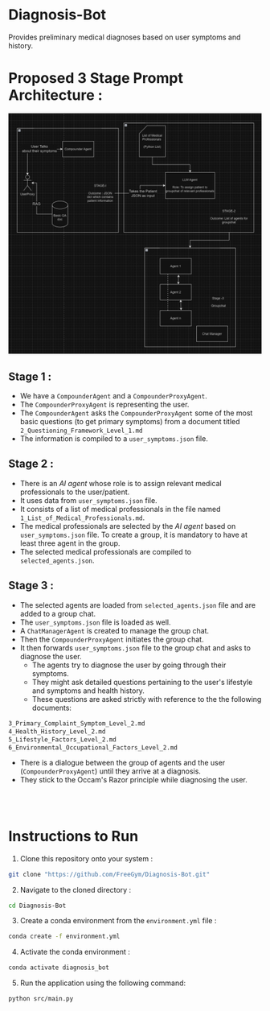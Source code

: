 # Diagnosis-Bot
Provides preliminary medical diagnoses based on user symptoms and history.

# Proposed 3 Stage Prompt Architecture : 

![Prompt Architecture](prompt_architecture.png)

## Stage 1 : 
- We have a `CompounderAgent` and a `CompounderProxyAgent`.
- The `CompounderProxyAgent` is representing the user.
- The `CompounderAgent` asks the `CompounderProxyAgent` some of the most basic questions (to get primary symptoms) from a document titled `2_Questioning_Framework_Level_1.md`
- The information is compiled to a `user_symptoms.json` file.

## Stage 2 : 
- There is an _AI agent_ whose role is to assign relevant medical professionals to the user/patient.
- It uses data from `user_symptoms.json` file.
- It consists of a list of medical professionals in the file named `1_List_of_Medical_Professionals.md`.
- The medical professionals are selected by the _AI agent_ based on `user_symptoms.json` file. To create a group, it is mandatory to have at least three agent in the group.
- The selected medical professionals are compiled to `selected_agents.json`.

## Stage 3 : 
- The selected agents are loaded from `selected_agents.json` file and are added to a group chat.
- The `user_symptoms.json` file is loaded as well.
- A `ChatManagerAgent` is created to manage the group chat.
- Then the `CompounderProxyAgent` initiates the group chat.
- It then forwards `user_symptoms.json` file to the group chat and asks to diagnose the user.
  - The agents try to diagnose the user by going through their symptoms.
  - They might ask detailed questions pertaining to the user's lifestyle and symptoms and health history.
  - These questions are asked strictly with reference to the the following documents:
```
3_Primary_Complaint_Symptom_Level_2.md
4_Health_History_Level_2.md
5_Lifestyle_Factors_Level_2.md
6_Environmental_Occupational_Factors_Level_2.md
```
  - There is a dialogue between the group of agents and the user (`CompounderProxyAgent`) until they arrive at a diagnosis.
  - They stick to the Occam's Razor principle while diagnosing the user.
<br>
<br>

# Instructions to Run 

1. Clone this repository onto your system : <br>
```bash
git clone "https://github.com/FreeGym/Diagnosis-Bot.git"
```

2. Navigate to the cloned directory : <br>
```bash
cd Diagnosis-Bot
```


3. Create a conda environment from the ```environment.yml``` file : <br> 
```bash 
conda create -f environment.yml
```

4. Activate the conda environment : <br>
```bash
conda activate diagnosis_bot
```

5. Run the application using the following command: <br>
```bash
python src/main.py
```